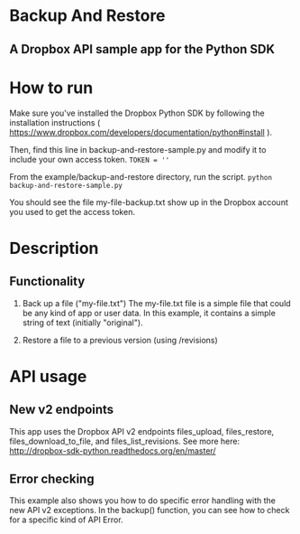 # Backup And Restore
## A Dropbox API sample app for the Python SDK

# How to run
Make sure you've installed the Dropbox Python SDK by following the installation instructions ( https://www.dropbox.com/developers/documentation/python#install ). 

Then, find this line in backup-and-restore-sample.py and modify it to include your own access token. 
```TOKEN = ''```

From the example/backup-and-restore directory, run the script.
```python backup-and-restore-sample.py```

You should see the file my-file-backup.txt show up in the Dropbox account you used to get the access token.

# Description
## Functionality
1. Back up a file ("my-file.txt")
The my-file.txt file is a simple file that could be any kind of app or user data.
In this example, it contains a simple string of text (initially "original").

2. Restore a file to a previous version (using /revisions) 

# API usage
## New v2 endpoints
This app uses the Dropbox API v2 endpoints files_upload, files_restore, files_download_to_file, and files_list_revisions. See more here: http://dropbox-sdk-python.readthedocs.org/en/master/

## Error checking
This example also shows you how to do specific error handling with the new API v2 exceptions. In the backup() function, you can see how to check for a specific kind of API Error.